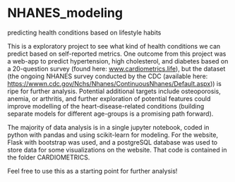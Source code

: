 # NHANES_modeling
predicting health conditions based on lifestyle habits

This is a exploratory project to see what kind of health conditions we can predict based on self-reported metrics.  One outcome from this project was a web-app to predict hypertension, high cholesterol, and diabetes based on a 20-question survey (found here: www.cardiometrics.life), but the dataset (the ongoing NHANES survey conducted by the CDC (available here: https://wwwn.cdc.gov/Nchs/Nhanes/ContinuousNhanes/Default.aspx)) is ripe for further analysis.  Potential additional targets include osteoporosis, anemia, or arthritis, and further exploration of potential features could improve modelling of the heart-disease-related conditions (building separate models for different age-groups is a promising path forward).

The majority of data analysis is in a single jupyter notebook, coded in python with pandas and using scikit-learn for modeling.  For the website, Flask with bootstrap was used, and a postgreSQL database was used to store data for some visualizations on the website.  That code is contained in the folder CARDIOMETRICS.

Feel free to use this as a starting point for further analysis!

